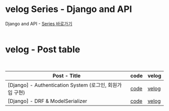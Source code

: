 # velog Series - Django and API

Django and API - [Series 바로가기](https://velog.io/@kimjihong/series/django)
<br><br>

# velog - Post table
<br>

| Post - Title | code | velog |
| ------------------------------------------------------------ | ------------------------------------------------------------ |  ------------------------------------------------------------ |
| [Django] - Authentication System (로그인, 회원가입 구현) | [code](https://github.com/JiHongKim98/velog-post/tree/main/django/authentication_system) | [velog](https://velog.io/@kimjihong/Django-Authentication-System) |
| [Django] - DRF & ModelSerializer | [code](https://github.com/JiHongKim98/velog-post/tree/main/django/drf-tutorial) | [velog](https://velog.io/@kimjihong/DRF-ModelSerializer) |